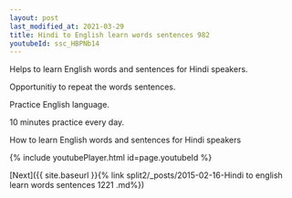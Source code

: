 ```yaml
---
layout: post
last_modified_at: 2021-03-29
title: Hindi to English learn words sentences 982 
youtubeId: ssc_HBPNb14
---
```

 
 
Helps to learn English words and sentences for Hindi speakers.

Opportunitiy to repeat the words sentences. 

Practice English language. 
 
10 minutes practice every day. 
 
How to learn English words and sentences for Hindi speakers 
 
{% include youtubePlayer.html id=page.youtubeId %}
 
 
[Next]({{ site.baseurl }}{% link  split2/_posts/2015-02-16-Hindi to english learn words sentences 1221 .md%})
 
